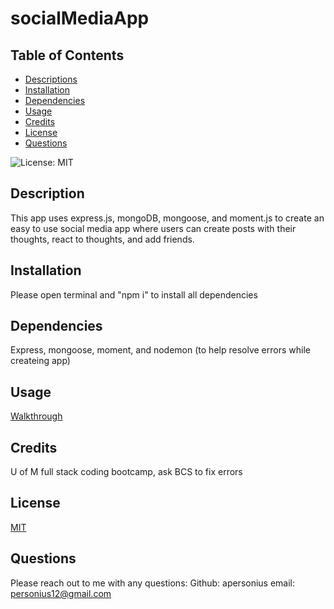 # socialMediaApp

## Table of Contents
* [Descriptions](#description)
* [Installation](#installation)
* [Dependencies](#dependencies)
* [Usage](#usage)
* [Credits](#credits)
* [License](#license)
* [Questions](#questions)

![License: MIT](https://img.shields.io/badge/License-MIT-yellow.svg)

## Description

This app uses express.js, mongoDB, mongoose, and moment.js to create an easy to use social media app where users can create posts with their thoughts, react to thoughts, and add friends.


## Installation

Please open terminal and "npm i" to install all dependencies

## Dependencies

Express, mongoose, moment, and nodemon (to help resolve errors while createing app)

## Usage

[Walkthrough](https://watch.screencastify.com/v/v7P0WjLMPlLpKPzy9qrt)

## Credits

U of M full stack coding bootcamp, ask BCS to fix errors

## License

[MIT](https://choosealicense.com/licenses/mit/)

## Questions

Please reach out to me with any questions: 
Github: apersonius
email: personius12@gmail.com